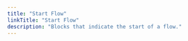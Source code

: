 ```yaml
---
title: "Start Flow"
linkTitle: "Start Flow"
description: "Blocks that indicate the start of a flow."
---
```

